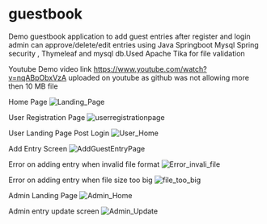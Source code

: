 # guestbook
Demo guestbook application to add guest entries after register and login admin can approve/delete/edit entries using Java Springboot Mysql Spring security , Thymeleaf and mysql db.Used Apache Tika for file validation 

Youtube Demo video link https://www.youtube.com/watch?v=nqABpObxVzA
uploaded on youtube as github was not allowing more then 10 MB file



Home Page
![Landing_Page](https://user-images.githubusercontent.com/24388906/220672427-693e69ae-2891-414e-8c09-b04b9001411d.PNG)

User Registration Page
![userregistrationpage](https://user-images.githubusercontent.com/24388906/220672521-cc730a2f-7e65-47e8-8cc2-df211d5de6f4.PNG)

User Landing Page Post Login
![User_Home](https://user-images.githubusercontent.com/24388906/220672628-8a14eb98-3c1a-4f65-93db-236caee91661.PNG)

Add Entry Screen
![AddGuestEntryPage](https://user-images.githubusercontent.com/24388906/220672712-d6bedf8f-1169-434b-9907-2971b6ad148b.PNG)

Error on adding entry when invalid file format
![Error_invali_file](https://user-images.githubusercontent.com/24388906/220842951-df3e9647-4b38-44ca-9f49-4c9e85632142.PNG)

Error on adding entry when file size too big
![file_too_big](https://user-images.githubusercontent.com/24388906/220843034-efe94153-9579-4640-a47b-477bcffb8eb6.PNG)



Admin Landing Page
![Admin_Home](https://user-images.githubusercontent.com/24388906/220672749-5c3d7248-f6d2-4e1c-8e3f-afb3f386d021.PNG)

Admin entry update screen
![Admin_Update](https://user-images.githubusercontent.com/24388906/220672950-459adfd4-5846-4b43-a947-4714240ec8aa.PNG)

